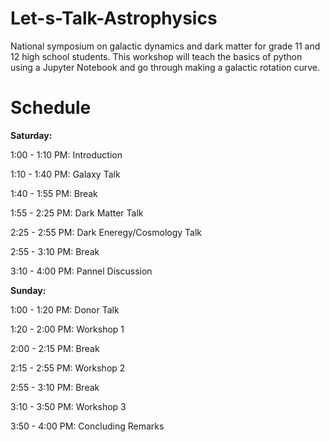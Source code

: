 # Let-s-Talk-Astrophysics
National symposium on galactic dynamics and dark matter for grade 11 and 12 high school students. This workshop will teach the basics of python using a Jupyter Notebook and go through making a galactic rotation curve.

# Schedule

**Saturday:** 

1:00 - 1:10 PM: Introduction

1:10 - 1:40 PM: Galaxy Talk

1:40 - 1:55 PM: Break

1:55 - 2:25 PM: Dark Matter Talk

2:25 - 2:55 PM: Dark Eneregy/Cosmology Talk

2:55 - 3:10 PM: Break

3:10 - 4:00 PM: Pannel Discussion 

**Sunday:**

1:00 - 1:20 PM: Donor Talk

1:20 - 2:00 PM: Workshop 1

2:00 - 2:15 PM: Break

2:15 - 2:55 PM: Workshop 2

2:55 - 3:10 PM: Break

3:10 - 3:50 PM: Workshop 3

3:50 - 4:00 PM: Concluding Remarks 
